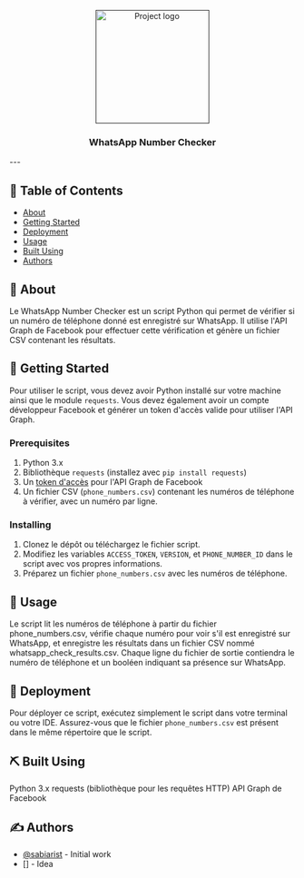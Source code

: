<p align="center">
  <a href="" rel="noopener">
 <img width=200px height=200px src="https://i.imgur.com/6wj0hh6.jpg" alt="Project logo"></a>
</p>
<h3 align="center">WhatsApp Number Checker</h3>
---

## 📝 Table of Contents

- [About](#about)
- [Getting Started](#getting_started)
- [Deployment](#deployment)
- [Usage](#usage)
- [Built Using](#built_using)
- [Authors](#authors)

## 🧐 About <a name = "about"></a>

Le WhatsApp Number Checker est un script Python qui permet de vérifier si un numéro de téléphone donné est enregistré sur WhatsApp. Il utilise l'API Graph de Facebook pour effectuer cette vérification et génère un fichier CSV contenant les résultats.

## 🏁 Getting Started <a name = "getting_started"></a>

Pour utiliser le script, vous devez avoir Python installé sur votre machine ainsi que le module `requests`. Vous devez également avoir un compte développeur Facebook et générer un token d'accès valide pour utiliser l'API Graph. 

### Prerequisites

1. Python 3.x
2. Bibliothèque `requests` (installez avec `pip install requests`)
3. Un [token d'accès](https://developers.facebook.com/tools/explorer) pour l'API Graph de Facebook
4. Un fichier CSV (`phone_numbers.csv`) contenant les numéros de téléphone à vérifier, avec un numéro par ligne.

### Installing

1. Clonez le dépôt ou téléchargez le fichier script.
2. Modifiez les variables `ACCESS_TOKEN`, `VERSION`, et `PHONE_NUMBER_ID` dans le script avec vos propres informations.
3. Préparez un fichier `phone_numbers.csv` avec les numéros de téléphone.

## 🎈 Usage <a name="usage"></a>

Le script lit les numéros de téléphone à partir du fichier phone_numbers.csv, vérifie chaque numéro pour voir s'il est enregistré sur WhatsApp, et enregistre les résultats dans un fichier CSV nommé whatsapp_check_results.csv. Chaque ligne du fichier de sortie contiendra le numéro de téléphone et un booléen indiquant sa présence sur WhatsApp.


## 🚀 Deployment <a name = "deployment"></a>

Pour déployer ce script, exécutez simplement le script dans votre terminal ou votre IDE. Assurez-vous que le fichier `phone_numbers.csv` est présent dans le même répertoire que le script.


## ⛏️ Built Using <a name = "built_using"></a>

Python 3.x
requests (bibliothèque pour les requêtes HTTP)
API Graph de Facebook


## ✍️ Authors <a name = "authors"></a>

- [@sabiarist](https://github.com/sabiarist) - Initial work
- [] - Idea
